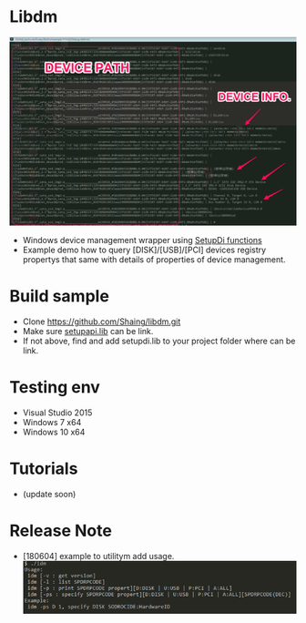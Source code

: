 # Libdm
![expample](/libdm.PNG)
- Windows device management wrapper using [SetupDi functions](https://docs.microsoft.com/zh-tw/windows-hardware/drivers/install/device-information-sets)
- Example demo how to query [DISK]/[USB]/[PCI] devices registry propertys that same with details of properties of device management.
# Build sample
- Clone https://github.com/Shaing/libdm.git
- Make sure [setupapi.lib](https://msdn.microsoft.com/en-us/library/windows/desktop/cc185682(v=vs.85).aspx) can be link.
- If not above, find and add setupdi.lib to your project folder where can be link.
# Testing env
- Visual Studio 2015
- Windows 7 x64
- Windows 10 x64
# Tutorials
- (update soon)
# Release Note
- [180604] example to utilitym add usage.
![usage](/usage.PNG)


